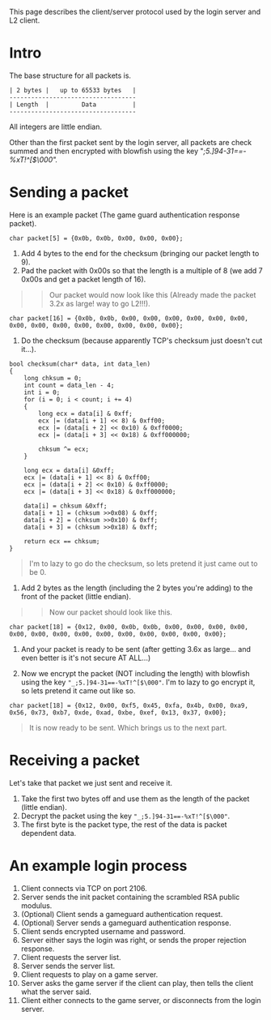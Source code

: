 This page describes the client/server protocol used by the login server and L2 client.

# Intro #

The base structure for all packets is.

```
| 2 bytes |   up to 65533 bytes   |
-----------------------------------
| Length  |         Data          |
-----------------------------------
```

All integers are little endian.

Other than the first packet sent by the login server, all packets are check summed and then encrypted with blowfish using the key "_;5.]94-31==-%xT!^[$\000"._

# Sending a packet #

Here is an example packet (The game guard authentication response packet).
```
char packet[5] = {0x0b, 0x0b, 0x00, 0x00, 0x00};
```

  1. Add 4 bytes to the end for the checksum (bringing our packet length to 9).
  1. Pad the packet with 0x00s so that the length is a multiple of 8 (we add 7 0x00s and get a packet length of 16).
> > Our packet would now look like this (Already made the packet 3.2x as large! way to go L2!!!).
```
char packet[16] = {0x0b, 0x0b, 0x00, 0x00, 0x00, 0x00, 0x00, 0x00, 0x00, 0x00, 0x00, 0x00, 0x00, 0x00, 0x00, 0x00};
```
  1. Do the checksum (because apparently TCP's checksum just doesn't cut it...).
```
bool checksum(char* data, int data_len)
{
	long chksum = 0;
	int count = data_len - 4;
	int i = 0;
	for (i = 0; i < count; i += 4)
	{
		long ecx = data[i] & 0xff;
		ecx |= (data[i + 1] << 8) & 0xff00;
		ecx |= (data[i + 2] << 0x10) & 0xff0000;
		ecx |= (data[i + 3] << 0x18) & 0xff000000;
		
		chksum ^= ecx;
	}

	long ecx = data[i] &0xff;
	ecx |= (data[i + 1] << 8) & 0xff00;
	ecx |= (data[i + 2] << 0x10) & 0xff0000;
	ecx |= (data[i + 3] << 0x18) & 0xff000000;

	data[i] = chksum &0xff;
	data[i + 1] = (chksum >>0x08) & 0xff;
	data[i + 2] = (chksum >>0x10) & 0xff;
	data[i + 3] = (chksum >>0x18) & 0xff;

	return ecx == chksum;	
}
```

> I'm to lazy to go do the checksum, so lets pretend it just came out to be 0.
  1. Add 2 bytes as the length (including the 2 bytes you're adding) to the front of the packet (little endian).
> > Now our packet should look like this.
```
char packet[18] = {0x12, 0x00, 0x0b, 0x0b, 0x00, 0x00, 0x00, 0x00, 0x00, 0x00, 0x00, 0x00, 0x00, 0x00, 0x00, 0x00, 0x00, 0x00};
```
  1. And your packet is ready to be sent (after getting 3.6x as large... and even better is it's not secure AT ALL...)

  1. Now we encrypt the packet (NOT including the length) with blowfish using the key `"_;5.]94-31==-%xT!^[$\000"`. I'm to lazy to go encrypt it, so lets pretend it came out like so.
```
char packet[18] = {0x12, 0x00, 0xf5, 0x45, 0xfa, 0x4b, 0x00, 0xa9, 0x56, 0x73, 0xb7, 0xde, 0xad, 0xbe, 0xef, 0x13, 0x37, 0x00};
```

> It is now ready to be sent. Which brings us to the next part.

# Receiving a packet #

Let's take that packet we just sent and receive it.

  1. Take the first two bytes off and use them as the length of the packet (little endian).
  1. Decrypt the packet using the key `"_;5.]94-31==-%xT!^[$\000"`.
  1. The first byte is the packet type, the rest of the data is packet dependent data.

# An example login process #

  1. Client connects via TCP on port 2106.
  1. Server sends the init packet containing the scrambled RSA public modulus.
  1. (Optional) Client sends a gameguard authentication request.
  1. (Optional) Server sends a gameguard authentication response.
  1. Client sends encrypted username and password.
  1. Server either says the login was right, or sends the proper rejection response.
  1. Client requests the server list.
  1. Server sends the server list.
  1. Client requests to play on a game server.
  1. Server asks the game server if the client can play, then tells the client what the server said.
  1. Client either connects to the game server, or disconnects from the login server.